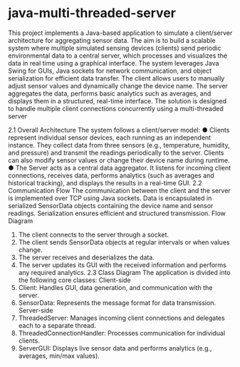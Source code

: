 # java-multi-threaded-server
This project implements a Java-based application to simulate a
client/server architecture for aggregating sensor data. The aim is to build
a scalable system where multiple simulated sensing devices (clients)
send periodic environmental data to a central server, which processes
and visualizes the data in real time using a graphical interface.
The system leverages Java Swing for GUIs, Java sockets for network
communication, and object serialization for efficient data transfer. The
client allows users to manually adjust sensor values and dynamically
change the device name. The server aggregates the data, performs
basic analytics such as averages, and displays them in a structured,
real-time interface. The solution is designed to handle multiple client
connections concurrently using a multi-threaded server

2.1 Overall Architecture
The system follows a client/server model:
● Clients represent individual sensor devices, each running as an
independent instance. They collect data from three sensors (e.g.,
temperature, humidity, and pressure) and transmit the readings
periodically to the server. Clients can also modify sensor values or
change their device name during runtime.
● The Server acts as a central data aggregator. It listens for
incoming client connections, receives data, performs analytics
(such as averages and historical tracking), and displays the results
in a real-time GUI.
2.2 Communication Flow
The communication between the client and the server is implemented
over TCP using Java sockets. Data is encapsulated in serialized
SensorData objects containing the device name and sensor readings.
Serialization ensures efficient and structured transmission.
Flow Diagram
1. The client connects to the server through a socket.
2. The client sends SensorData objects at regular intervals or when
values change.
3. The server receives and deserializes the data.
4. The server updates its GUI with the received information and
performs any required analytics.
2.3 Class Diagram
The application is divided into the following core classes:
Client-side
1. Client: Handles GUI, data generation, and communication with the
server.
2. SensorData: Represents the message format for data
transmission.
Server-side
1. ThreadedServer: Manages incoming client connections and
delegates each to a separate thread.
2. ThreadedConnectionHandler: Processes communication for
individual clients.
3. ServerGUI: Displays live sensor data and performs analytics (e.g.,
averages, min/max values).
